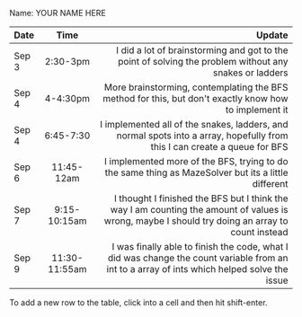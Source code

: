 Name: YOUR NAME HERE

| Date  |     Time      |                                                                                                                                           Update |
|:------|:-------------:|-------------------------------------------------------------------------------------------------------------------------------------------------:|
| Sep 3 |   2:30-3pm    |                                           I did a lot of brainstorming and got to the point of solving the problem without any snakes or ladders |
| Sep 4 |   4-4:30pm    |                                            More brainstorming, contemplating the BFS method for this, but don't exactly know how to implement it |
| Sep 4 |   6:45-7:30   |                        I implemented all of the snakes, ladders, and normal spots into a array, hopefully from this I can create a queue for BFS |
| Sep 6 |  11:45-12am   |                                              I implemented more of the BFS, trying to do the same thing as MazeSolver but its a little different |
| Sep 7 | 9:15-10:15am  | I thought I finished the BFS but I think the way I am counting the amount of values is wrong, maybe I should try doing an array to count instead |
| Sep 9 | 11:30-11:55am |      I was finally able to finish the code, what I did was change the count variable from an int to a array of ints which helped solve the issue |


To add a new row to the table, click into a cell and then hit shift-enter.